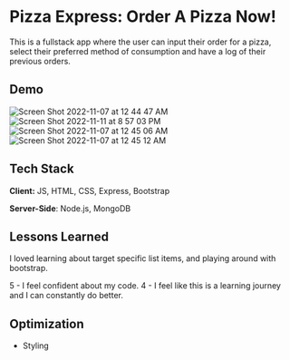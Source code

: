 # Pizza Express: Order A Pizza Now! 




This is a fullstack app where the user can input their order for a pizza, select their preferred method of consumption and have a log of their previous orders. 


## Demo

![Screen Shot 2022-11-07 at 12 44 47 AM](https://user-images.githubusercontent.com/112355619/200235749-254a4704-787f-43c3-87f9-db258e811661.png)
![Screen Shot 2022-11-11 at 8 57 03 PM](https://user-images.githubusercontent.com/112355619/201451158-45055783-59c8-438f-9f5f-1ac044ab4db1.png)
![Screen Shot 2022-11-07 at 12 45 06 AM](https://user-images.githubusercontent.com/112355619/200235788-ca6bb32a-f250-4730-a935-c0f2c7066339.png)
![Screen Shot 2022-11-07 at 12 45 12 AM](https://user-images.githubusercontent.com/112355619/200235812-053135d9-8194-4acd-9662-e19dbcf12322.png)


## Tech Stack

**Client:** JS, HTML, CSS, Express, Bootstrap

**Server-Side**: Node.js, MongoDB




## Lessons Learned


I loved learning about target specific list items, and playing around with bootstrap. 

5 - I feel confident about my code.
4 - I feel like this is a learning journey and I can constantly do better. 

## Optimization 

- Styling
